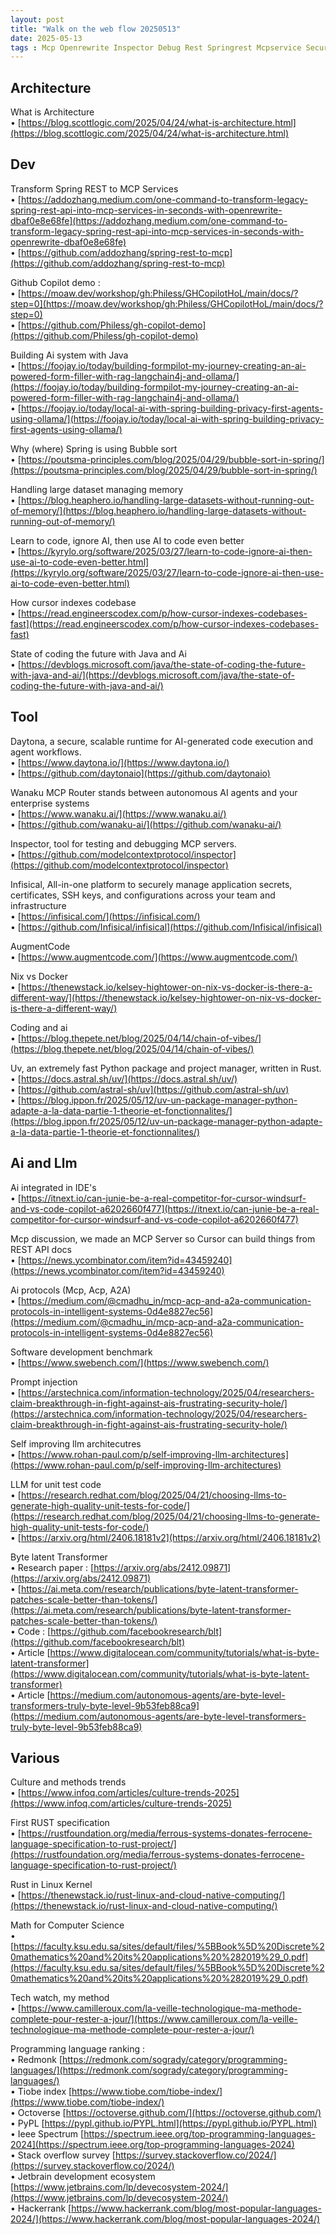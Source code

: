 ```yaml
---
layout: post
title: "Walk on the web flow 20250513"
date: 2025-05-13
tags : Mcp Openrewrite Inspector Debug Rest Springrest Mcpservice Security Infisical Augmentcode Bechmark Swe Github Githubcopilot Rag Ollama Spring Bubblesort Softwarearchitecture Largedataset Nix Docker Rust Specification Linux Kernel Promptinjection Protocols Mcp A2a Ide Agent Math Computerscience Llm Improving Models Unittest Vibes Wanaku Mcp Daytona Culture Trends Redmonk Tiobe Octoverse Pypl Programminglanguage Ranking Ieee Stackoverflow Jetbrain Hackerrank Uv Packagemanager Python Cursor Merkle Techwatch Blt Bytelatenttransformer Transformer Java Stateofcoding
---
```


## Architecture  

What is Architecture        
	• [https://blog.scottlogic.com/2025/04/24/what-is-architecture.html](https://blog.scottlogic.com/2025/04/24/what-is-architecture.html)       

## Dev   

Transform Spring REST to MCP Services       
	• [https://addozhang.medium.com/one-command-to-transform-legacy-spring-rest-api-into-mcp-services-in-seconds-with-openrewrite-dbaf0e8e68fe](https://addozhang.medium.com/one-command-to-transform-legacy-spring-rest-api-into-mcp-services-in-seconds-with-openrewrite-dbaf0e8e68fe)          
	• [https://github.com/addozhang/spring-rest-to-mcp](https://github.com/addozhang/spring-rest-to-mcp)          

Github Copilot demo :      
	• [https://moaw.dev/workshop/gh:Philess/GHCopilotHoL/main/docs/?step=0](https://moaw.dev/workshop/gh:Philess/GHCopilotHoL/main/docs/?step=0)      
	• [https://github.com/Philess/gh-copilot-demo](https://github.com/Philess/gh-copilot-demo)     

Building Ai system with Java       
	• [https://foojay.io/today/building-formpilot-my-journey-creating-an-ai-powered-form-filler-with-rag-langchain4j-and-ollama/](https://foojay.io/today/building-formpilot-my-journey-creating-an-ai-powered-form-filler-with-rag-langchain4j-and-ollama/)       
	• [https://foojay.io/today/local-ai-with-spring-building-privacy-first-agents-using-ollama/](https://foojay.io/today/local-ai-with-spring-building-privacy-first-agents-using-ollama/)      

Why (where) Spring is using Bubble sort    
	• [https://poutsma-principles.com/blog/2025/04/29/bubble-sort-in-spring/](https://poutsma-principles.com/blog/2025/04/29/bubble-sort-in-spring/)          

Handling large dataset managing memory        
	• [https://blog.heaphero.io/handling-large-datasets-without-running-out-of-memory/](https://blog.heaphero.io/handling-large-datasets-without-running-out-of-memory/)          

Learn to code, ignore AI, then use AI to code even better        
	• [https://kyrylo.org/software/2025/03/27/learn-to-code-ignore-ai-then-use-ai-to-code-even-better.html](https://kyrylo.org/software/2025/03/27/learn-to-code-ignore-ai-then-use-ai-to-code-even-better.html)       

How cursor indexes codebase      
	• [https://read.engineerscodex.com/p/how-cursor-indexes-codebases-fast](https://read.engineerscodex.com/p/how-cursor-indexes-codebases-fast)     

State of coding the future with Java and Ai     
	• [https://devblogs.microsoft.com/java/the-state-of-coding-the-future-with-java-and-ai/](https://devblogs.microsoft.com/java/the-state-of-coding-the-future-with-java-and-ai/)       

## Tool   

Daytona, a secure, scalable runtime for AI-generated code execution and agent workflows.         
	• [https://www.daytona.io/](https://www.daytona.io/)      
	• [https://github.com/daytonaio](https://github.com/daytonaio)       

Wanaku MCP Router stands between autonomous AI agents and your enterprise systems       
	• [https://www.wanaku.ai/](https://www.wanaku.ai/)       
	• [https://github.com/wanaku-ai/](https://github.com/wanaku-ai/)             

Inspector, tool for testing and debugging MCP servers.      
	• [https://github.com/modelcontextprotocol/inspector](https://github.com/modelcontextprotocol/inspector)      

Infisical, All-in-one platform to securely manage application secrets, certificates, SSH keys, and configurations across your team and infrastructure        
	• [https://infisical.com/](https://infisical.com/)    
	• [https://github.com/Infisical/infisical](https://github.com/Infisical/infisical)        

AugmentCode        
	• [https://www.augmentcode.com/](https://www.augmentcode.com/)        

Nix vs Docker          
	• [https://thenewstack.io/kelsey-hightower-on-nix-vs-docker-is-there-a-different-way/](https://thenewstack.io/kelsey-hightower-on-nix-vs-docker-is-there-a-different-way/)       

Coding and ai     
	• [https://blog.thepete.net/blog/2025/04/14/chain-of-vibes/](https://blog.thepete.net/blog/2025/04/14/chain-of-vibes/)       

Uv, an extremely fast Python package and project manager, written in Rust.      
	• [https://docs.astral.sh/uv/](https://docs.astral.sh/uv/)    
	• [https://github.com/astral-sh/uv](https://github.com/astral-sh/uv)    
	• [https://blog.ippon.fr/2025/05/12/uv-un-package-manager-python-adapte-a-la-data-partie-1-theorie-et-fonctionnalites/](https://blog.ippon.fr/2025/05/12/uv-un-package-manager-python-adapte-a-la-data-partie-1-theorie-et-fonctionnalites/)

## Ai and Llm

Ai integrated in IDE's       
	• [https://itnext.io/can-junie-be-a-real-competitor-for-cursor-windsurf-and-vs-code-copilot-a6202660f477](https://itnext.io/can-junie-be-a-real-competitor-for-cursor-windsurf-and-vs-code-copilot-a6202660f477)         

Mcp discussion, we made an MCP Server so Cursor can build things from REST API docs      
	• [https://news.ycombinator.com/item?id=43459240](https://news.ycombinator.com/item?id=43459240)       

Ai protocols (Mcp, Acp, A2A)      
	• [https://medium.com/@cmadhu_in/mcp-acp-and-a2a-communication-protocols-in-intelligent-systems-0d4e8827ec56](https://medium.com/@cmadhu_in/mcp-acp-and-a2a-communication-protocols-in-intelligent-systems-0d4e8827ec56)     

Software development benchmark         
	• [https://www.swebench.com/](https://www.swebench.com/)       

Prompt injection    
	• [https://arstechnica.com/information-technology/2025/04/researchers-claim-breakthrough-in-fight-against-ais-frustrating-security-hole/](https://arstechnica.com/information-technology/2025/04/researchers-claim-breakthrough-in-fight-against-ais-frustrating-security-hole/)     

Self improving llm architecutres     
	• [https://www.rohan-paul.com/p/self-improving-llm-architectures](https://www.rohan-paul.com/p/self-improving-llm-architectures)    

LLM for unit test code      
	• [https://research.redhat.com/blog/2025/04/21/choosing-llms-to-generate-high-quality-unit-tests-for-code/](https://research.redhat.com/blog/2025/04/21/choosing-llms-to-generate-high-quality-unit-tests-for-code/)         
	• [https://arxiv.org/html/2406.18181v2](https://arxiv.org/html/2406.18181v2)         

Byte latent Transformer     
	• Research paper : [https://arxiv.org/abs/2412.09871](https://arxiv.org/abs/2412.09871)     
	• [https://ai.meta.com/research/publications/byte-latent-transformer-patches-scale-better-than-tokens/](https://ai.meta.com/research/publications/byte-latent-transformer-patches-scale-better-than-tokens/)     
	• Code : [https://github.com/facebookresearch/blt](https://github.com/facebookresearch/blt)     
	• Article [https://www.digitalocean.com/community/tutorials/what-is-byte-latent-transformer](https://www.digitalocean.com/community/tutorials/what-is-byte-latent-transformer)     
	• Article [https://medium.com/autonomous-agents/are-byte-level-transformers-truly-byte-level-9b53feb88ca9](https://medium.com/autonomous-agents/are-byte-level-transformers-truly-byte-level-9b53feb88ca9)     


## Various

Culture and methods trends     
	• [https://www.infoq.com/articles/culture-trends-2025](https://www.infoq.com/articles/culture-trends-2025)       

First RUST specification      
	• [https://rustfoundation.org/media/ferrous-systems-donates-ferrocene-language-specification-to-rust-project/](https://rustfoundation.org/media/ferrous-systems-donates-ferrocene-language-specification-to-rust-project/)       

Rust in Linux Kernel       
	• [https://thenewstack.io/rust-linux-and-cloud-native-computing/](https://thenewstack.io/rust-linux-and-cloud-native-computing/)         

Math for Computer Science      
	• [https://faculty.ksu.edu.sa/sites/default/files/%5BBook%5D%20Discrete%20mathematics%20and%20its%20applications%20%282019%29_0.pdf](https://faculty.ksu.edu.sa/sites/default/files/%5BBook%5D%20Discrete%20mathematics%20and%20its%20applications%20%282019%29_0.pdf)       

Tech watch, my method     
	• [https://www.camilleroux.com/la-veille-technologique-ma-methode-complete-pour-rester-a-jour/](https://www.camilleroux.com/la-veille-technologique-ma-methode-complete-pour-rester-a-jour/)      

Programming language ranking :       
	• Redmonk [https://redmonk.com/sogrady/category/programming-languages/](https://redmonk.com/sogrady/category/programming-languages/)      
	• Tiobe index [https://www.tiobe.com/tiobe-index/](https://www.tiobe.com/tiobe-index/)        
	• Octoverse [https://octoverse.github.com/](https://octoverse.github.com/)       
	• PyPL [https://pypl.github.io/PYPL.html](https://pypl.github.io/PYPL.html)        
	• Ieee Spectrum [https://spectrum.ieee.org/top-programming-languages-2024](https://spectrum.ieee.org/top-programming-languages-2024)      
	• Stack overflow survey [https://survey.stackoverflow.co/2024/](https://survey.stackoverflow.co/2024/)     
	• Jetbrain development ecosystem [https://www.jetbrains.com/lp/devecosystem-2024/](https://www.jetbrains.com/lp/devecosystem-2024/)      
	• Hackerrank [https://www.hackerrank.com/blog/most-popular-languages-2024/](https://www.hackerrank.com/blog/most-popular-languages-2024/)         
	
